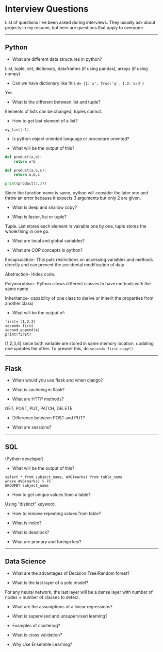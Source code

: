 # Interview Questions
List of questions I've been asked during interviews. They usually ask about projects in my resume, but here are questions that apply to everyone.

----------------------------------
## Python
- What are different data structures in python?

List, tuple, set, dictionary, dataframes (if using pandas), arrays (if using numpy)

- Can we have dictionary like this ```d= {1:'a', True:'q', 1.2:'asd'}```

Yes

- What is the different between list and tuple?

Elements of lists can be changed, tuples cannot.

- How to get last element of a list?

```my_list[-1]```


- Is python object oriented language or procedure oriented?

- What will be the output of this?
```python
def product(a,b):
    return a*b

def product(a,b,c):
    return a,b,c

print(product(2,3))
```
Since the function name is same, python will consider the later one and throw an error because it expects 3 arguments but only 2 are given.

- What is deep and shallow copy?

- What is faster, list or tuple?

Tuple. List stores each element in vairable one by one, tuple stores the whole thing in one go.

- What are local and global variables?

- What are OOP concepts in python?

Encapsulation- This puts restrictions on accessing variables and methods directly and can prevent the accidental modification of data.

Abstraction- Hides code.

Polymorphism- Python allows different classes to have methods with the same name.

Inheritance- capability of one class to derive or inherit the properties from another class)

- What will be the output of:
```
first= [1,2,3]
second= first
second.append(4)
print(first)
```
[1,2,3,4] since both variable are stored in same memory location, updating one updates the other. To prevent this, do ```second= first.copy()```

----------------------------------
## Flask
- When would you use flask and when django?

- What is cacheing in flask?

- What are HTTP methods?

GET, POST, PUT, PATCH, DELETE

- Difference between POST and PUT?

- What are sessions?

----------------------------------
## SQL
(Python developer)
- What will be the output of this?
```
select * from subject_name, AVG(marks) from table_name
where AVG(marks) > 75
GROUPBY subject_name
```

- How to get unique values from a table?

Using "distinct" keyword.

- How to remove repeating values from table?

- What is index?

- What is deadlock?

- What are primary and foreign key?

----------------------------------
## Data Science
- What are the advantages of Decision Tree/Random forest?

- What is the last layer of a yolo model?

For any neural network, the last layer will be a dense layer with number of nodes = number of classes to detect.

- What are the assumptions of a linear regressions?

- What is supervised and unsupervised learning?

- Examples of clustering?

- What is cross validation?

- Why Use Ensemble Learning?